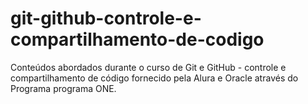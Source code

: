 # git-github-controle-e-compartilhamento-de-codigo
Conteúdos abordados durante o curso de Git e GitHub - controle e compartilhamento de código fornecido pela Alura e Oracle através do Programa programa ONE.
